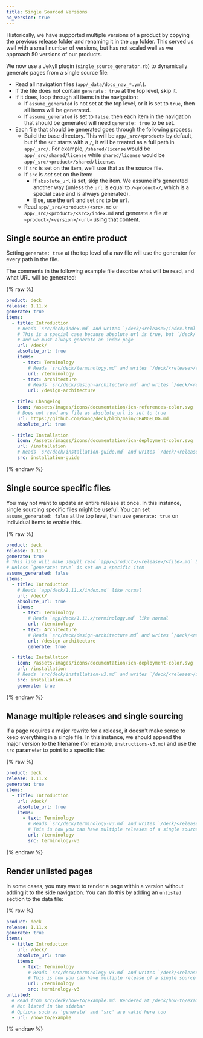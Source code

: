 ```yaml
---
title: Single Sourced Versions
no_version: true
---
```


Historically, we have supported multiple versions of a product by copying the previous release folder and renaming it in the `app` folder. This served us well with a small number of versions, but has not scaled well as we approach 50 versions of our products.

We now use a Jekyll plugin (`single_source_generator.rb`) to dynamically generate pages from a single source file:

- Read all navigation files (`app/_data/docs_nav_*.yml`).
- If the file does not contain `generate: true` at the top level, skip it.
- If it does, loop through all items in the navigation:
  - If `assume_generated` is not set at the top level, or it is set to `true`, then all items will be generated.
  - If `assume_generated` is set to `false`, then each item in the navigation that should be generated will need `generate: true` to be set.
- Each file that should be generated goes through the following process:
  - Build the base directory. This will be `app/_src/<product>` by default, but if the `src` starts with a `/`, it will be treated as a full path in `app/_src/`. For example, `/shared/license` would be `app/_src/shared/license` while `shared/license` would be `app/_src/<product>/shared/license`.
  - If `src` is set on the item, we'll use that as the source file.
  - If `src` is _not_ set on the item:
    - If `absolute_url` is set, skip the item. We assume it's generated another way (unless the `url` is equal to `/<product>/`, which is a special case and is always generated).
    - Else, use the `url` and set `src` to be `url`.
  - Read `app/_src/<product>/<src>.md` or `app/_src/<product>/<src>/index.md` and generate a file at `<product>/<version>/<url>` using that content.

## Single source an entire product

Setting `generate: true` at the top level of a nav file will use the generator for every path in the file.

The comments in the following example file describe what will be read, and what URL will be generated:

{% raw %}
```yaml
product: deck
release: 1.11.x
generate: true
items:
  - title: Introduction
    # Reads `src/deck/index.md` and writes `/deck/<release>/index.html`
    # This is a special case because absolute_url is true, but `/deck/` is equal to `/<product>/`
    # and we must always generate an index page
    url: /deck/
    absolute_url: true
    items:
      - text: Terminology
        # Reads `src/deck/terminology.md` and writes `/deck/<release>/terminology/index.html`
        url: /terminology
      - text: Architecture
        # Reads `src/deck/design-architecture.md` and writes `/deck/<release>/design-architecture/index.html`
        url: /design-architecture

  - title: Changelog
    icon: /assets/images/icons/documentation/icn-references-color.svg
    # Does not read any file as absolute_url is set to true
    url: https://github.com/kong/deck/blob/main/CHANGELOG.md
    absolute_url: true

  - title: Installation
    icon: /assets/images/icons/documentation/icn-deployment-color.svg
    url: /installation
    # Reads `src/deck/installation-guide.md` and writes `/deck/<release>/installation/index.html`
    src: installation-guide
```
{% endraw %}

## Single source specific files

You may not want to update an entire release at once. In this instance, single sourcing specific files might be useful. You can set `assume_generated: false` at the top level, then use `generate: true` on individual items to enable this.

{% raw %}
```yaml
product: deck
release: 1.11.x
generate: true
# This line will make Jekyll read `app/<product>/<release>/<file>.md` by default
# unless `generate: true` is set on a specific item
assume_generated: false
items:
  - title: Introduction
    # Reads `app/deck/1.11.x/index.md` like normal
    url: /deck/
    absolute_url: true
    items:
      - text: Terminology
        # Reads `app/deck/1.11.x/terminology.md` like normal
        url: /terminology
      - text: Architecture
        # Reads `src/deck/design-architecture.md` and writes `/deck/<release>/design-architecture/index.html`
        url: /design-architecture
        generate: true

  - title: Installation
    icon: /assets/images/icons/documentation/icn-deployment-color.svg
    url: /installation
    # Reads `src/deck/installation-v3.md` and writes `/deck/<release>/installation/index.html`
    src: installation-v3
    generate: true
```
{% endraw %}

## Manage multiple releases and single sourcing

If a page requires a major rewrite for a release, it doesn't make sense to keep everything in a single file. In this instance, we should append the major version to the filename (for example, `instructions-v3.md`) and use the `src` parameter to point to a specific file:

{% raw %}
```yaml
product: deck
release: 1.11.x
generate: true
items:
  - title: Introduction
    url: /deck/
    absolute_url: true
    items:
      - text: Terminology
        # Reads `src/deck/terminology-v3.md` and writes `/deck/<release>/terminology/index.html`
        # This is how you can have multiple releases of a single source file when completely rewriting content
        url: /terminology
        src: terminology-v3
```
{% endraw %}

## Render unlisted pages

In some cases, you may want to render a page within a version without adding it to the side navigation. You can do this by adding an `unlisted` section to the data file:

{% raw %}
```yaml
product: deck
release: 1.11.x
generate: true
items:
  - title: Introduction
    url: /deck/
    absolute_url: true
    items:
      - text: Terminology
        # Reads `src/deck/terminology-v3.md` and writes `/deck/<release>/terminology/index.html`
        # This is how you can have multiple release of a single source file when completely rewriting content
        url: /terminology
        src: terminology-v3
unlisted:
  # Read from src/deck/how-to/example.md. Rendered at /deck/how-to/example/
  # Not listed in the sidebar
  # Options such as 'generate' and 'src' are valid here too
  - url: /how-to/example
```
{% endraw %}